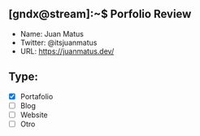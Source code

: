 ## [gndx@stream]:~$ Porfolio Review

- Name: Juan Matus
- Twitter: @itsjuanmatus
- URL: https://juanmatus.dev/

## Type:
  - [X] Portafolio
  - [ ] Blog
  - [ ] Website
  - [ ] Otro
